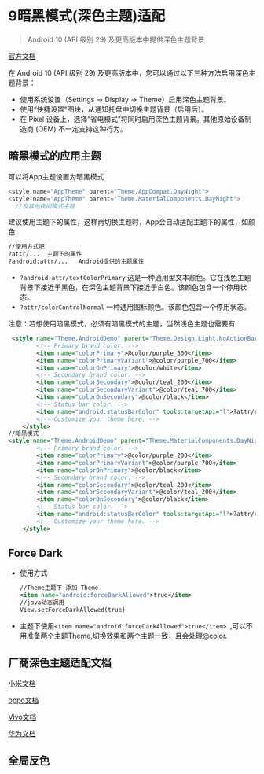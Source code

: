 # 9暗黑模式(深色主题)适配

> Android 10 (API 级别 29) 及更高版本中提供深色主题背景

[官方文档](https://developer.android.google.cn/guide/topics/ui/look-and-feel/darktheme#java)

在 Android 10 (API 级别 29) 及更高版本中，您可以通过以下三种方法启用深色主题背景：

- 使用系统设置（Settings -> Display -> Theme）启用深色主题背景。
- 使用“快捷设置”图块，从通知托盘中切换主题背景（启用后）。
- 在 Pixel 设备上，选择“省电模式”将同时启用深色主题背景。其他原始设备制造商 (OEM) 不一定支持这种行为。

## 暗黑模式的应用主题

可以将App主题设置为暗黑模式

```java
<style name="AppTheme" parent="Theme.AppCompat.DayNight">
<style name="AppTheme" parent="Theme.MaterialComponents.DayNight">
  //及其他夜间模式主题
```

建议使用主题下的属性，这样再切换主题时，App会自动适配主题下的属性，如颜色

```xml
//使用方式吧
?attr/...  主题下的属性
?android:attr/...   Android提供的主题属性
```

- `?android:attr/textColorPrimary` 这是一种通用型文本颜色。它在浅色主题背景下接近于黑色，在深色主题背景下接近于白色。该颜色包含一个停用状态。
- `?attr/colorControlNormal` 一种通用图标颜色。该颜色包含一个停用状态。

注意：若想使用暗黑模式，必须有暗黑模式的主题，当然浅色主题也需要有

```xml
 <style name="Theme.AndroidDemo" parent="Theme.Design.Light.NoActionBar">
        <!-- Primary brand color. -->
        <item name="colorPrimary">@color/purple_500</item>
        <item name="colorPrimaryVariant">@color/purple_700</item>
        <item name="colorOnPrimary">@color/white</item>
        <!-- Secondary brand color. -->
        <item name="colorSecondary">@color/teal_200</item>
        <item name="colorSecondaryVariant">@color/teal_700</item>
        <item name="colorOnSecondary">@color/black</item>
        <!-- Status bar color. -->
        <item name="android:statusBarColor" tools:targetApi="l">?attr/colorPrimaryVariant</item>
        <!-- Customize your theme here. -->
    </style>
//暗黑模式
<style name="Theme.AndroidDemo" parent="Theme.MaterialComponents.DayNight.DarkActionBar">
        <!-- Primary brand color. -->
        <item name="colorPrimary">@color/purple_200</item>
        <item name="colorPrimaryVariant">@color/purple_700</item>
        <item name="colorOnPrimary">@color/black</item>
        <!-- Secondary brand color. -->
        <item name="colorSecondary">@color/teal_200</item>
        <item name="colorSecondaryVariant">@color/teal_200</item>
        <item name="colorOnSecondary">@color/black</item>
        <!-- Status bar color. -->
        <item name="android:statusBarColor" tools:targetApi="l">?attr/colorPrimaryVariant</item>
        <!-- Customize your theme here. -->
    </style>
```

## Force Dark

* 使用方式

  ```xml
  //Theme主题下 添加 Theme
  <item name="android:forceDarkAllowed">true</item> 
  //java动态调用
  View.setForceDarkAllowed(true)
  ```

* 主题下使用`<item name="android:forceDarkAllowed">true</item> `,可以不用准备两个主题Theme,切换效果和两个主题一致，且会处理@color.

## 厂商深色主题适配文档

[小米文档](https://dev.mi.com/console/doc/detail?pId=2298)

[oppo文档](https://open.oppomobile.com/new/developmentDoc/info?id=10658)

[Vivo文档](无)

[华为文档](https://developer.huawei.com/consumer/cn/doc/development/quickApp-References/quickapp-darkmode-0000001214662919)

## 全局反色
